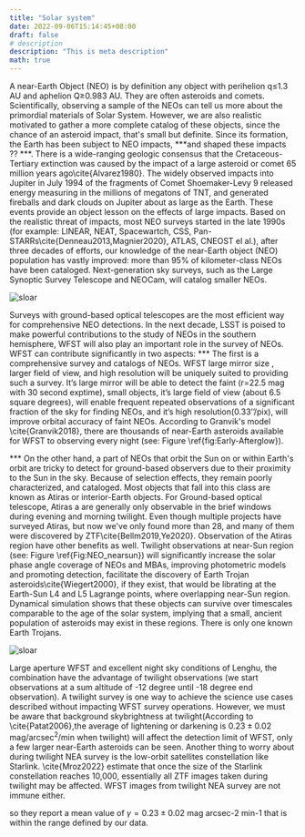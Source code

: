 ```yaml
---
title: "Solar system"
date: 2022-09-06T15:14:45+08:00
draft: false
# description
description: "This is meta description"
math: true
---
```


A near-Earth Object (NEO) is by definition any object with perihelion q$\leq$1.3 AU and aphelion Q$\geq$0.983 AU. They are often asteroids and comets. Scientifically, observing a sample of the NEOs can tell us more about the primordial materials of Solar System. However, we are also realistic motivated to gather a more complete catalog of these objects, since the chance of an asteroid impact, that's small but definite. Since its formation, the Earth has been subject to NEO impacts, ***and shaped these impacts ?? ***. There is a wide-ranging geologic consensus that the Cretaceous-Tertiary extinction was caused by the impact of a large asteroid or comet 65 million years ago\cite{Alvarez1980}.  The widely observed impacts into Jupiter in July 1994 of the fragments of Comet Shoemaker-Levy 9 released energy measuring in the millions of megatons of TNT, and generated fireballs and dark clouds on Jupiter about as large as the Earth. These events provide an object lesson on the effects of large impacts. Based on the realistic threat of impacts, most NEO surveys started in the late 1990s (for example: LINEAR, NEAT, Spacewartch, CSS,  Pan-STARRs\cite{Denneau2013,Magnier2020}, ATLAS, CNEOST el al.), after three decades of efforts, our knowledge of the near-Earth object (NEO) population has vastly improved: more than 95\% of kilometer-class NEOs have been cataloged.  Next-generation sky surveys, such as the Large Synoptic Survey Telescope and NEOCam, will catalog smaller NEOs. 

![sloar](/images/figs_Sloar_System/neo_nearsun.png)

Surveys with ground-based optical telescopes are the most efficient way for comprehensive NEO detections. In the next decade, LSST is poised to make powerful contributions to the study of NEOs in the southern hemisphere, WFST will also play an important role in the survey of NEOs. WFST can contribute significantly in two aspects: *** The first is a comprehensive survey and catalogs of NEOs. WFST large mirror size , larger field of view, and high resolution will be uniquely suited to providing such a survey. It’s large mirror will be able to detect the faint (r=22.5 mag with 30 second exptime), small objects,  it’s large field of view (about 6.5 square degrees), will enable frequent repeated observations of a significant fraction of the sky for finding NEOs, and it’s high resolution(0.33’’/pix), will improve orbital accuracy of faint NEOs. According to Granvik's model \cite{Granvik2018}, there are thousands of near-Earth asteroids available for WFST to observing every night (see: Figure \ref{fig:Early-Afterglow}).

*** On the other hand, a part of NEOs that orbit the Sun on or within Earth's orbit are tricky to detect for ground-based observers due to their proximity to the Sun in the sky. Because of selection effects, they remain poorly characterized, and cataloged. Most objects that fall into this class are known as Atiras or interior-Earth objects. For Ground-based optical telescope, Atiras a are generally only observable in the brief windows during evening and morning twilight. Even though multiple projects have surveyed Atiras, but now we've only found more than 28, and many of them were discovered by ZTF\cite{Bellm2019,Ye2020}. Observation of the Atiras region have other benefits as well. Twilight observations at near-Sun region (see: Figure \ref{Fig:NEO_nearsun}) will significantly increase the solar phase angle coverage of NEOs and MBAs, improving photometric models and promoting detection, facilitate the discovery of Earth Trojan asteroids\cite{Wiegert2000}, if they exist, that would be librating at the Earth-Sun L4 and L5 Lagrange points, where overlapping near-Sun region. Dynamical simulation shows that these objects can survive over timescales comparable to the age of the solar system, implying that a small, ancient population of asteroids may exist in these regions. There is only one known Earth Trojans. 

![sloar](/images/figs_Sloar_System/neo1.png)

Large aperture WFST and excellent night sky conditions of Lenghu, the combination have the advantage of twilight observations (we start observations at a sum altitude of -12 degree until -18 degree end observation). A twilight survey is one way to achieve the science use cases described without impacting WFST survey operations. However, we must be aware that background skybrightness at twilight(According to \cite{Patat2006},the average of lightening or darkening is $0.23\pm 0.02$ mag/arcsec$^2$/min when twilight) will affect the detection limit of WFST, only a few larger near-Earth asteroids can be seen. Another thing to worry about during twilight NEA survey is the low-orbit satellites constellation like Starlink. \cite{Mroz2022} estimate that once the size of the Starlink constellation reaches 10,000, essentially all ZTF images taken during twilight may be affected. WFST images from twilight NEA survey are not immune either.

so they report a mean value of $\gamma = 0.23 \pm 0.02$ mag arcsec-2 min-1 that is within the range defined by our data.

